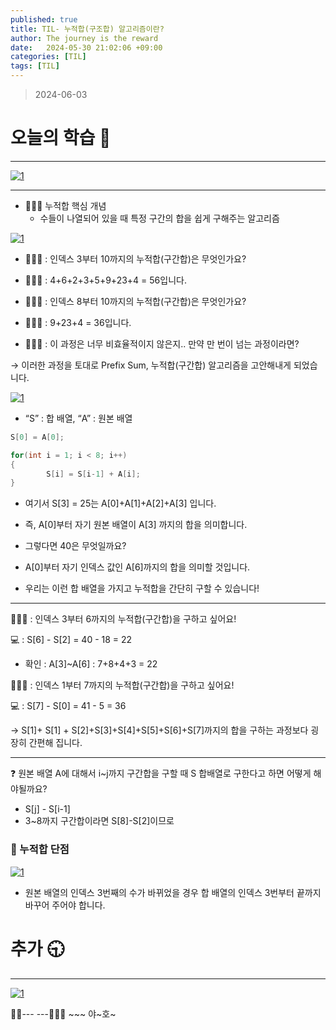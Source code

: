 ```yaml
---
published: true
title: TIL- 누적합(구조합) 알고리즘이란?
author: The journey is the reward
date:   2024-05-30 21:02:06 +09:00
categories: [TIL]
tags: [TIL]
---
```




> 2024-06-03


# 오늘의 학습 🌠

---

<a  href="https://github.com/LeeNaYoung240/LeeNaYoung240.github.io/assets/107848521/508c1ca6-10b6-4663-b1f9-7abf88bdeb51"  class="popup img-link"><img  src="https://github.com/LeeNaYoung240/LeeNaYoung240.github.io/assets/107848521/508c1ca6-10b6-4663-b1f9-7abf88bdeb51"  alt="1"  loading="lazy"></a>

---

- 👨🏻‍💻 누적합 핵심 개념
	- 수들이 나열되어 있을 때 특정 구간의 합을 쉽게 구해주는 알고리즘

<a  href="https://github.com/LeeNaYoung240/LeeNaYoung240.github.io/assets/107848521/a6c3e61a-9a48-407c-81dc-baf636dbf7bf"  class="popup img-link"><img  src="https://github.com/LeeNaYoung240/LeeNaYoung240.github.io/assets/107848521/a6c3e61a-9a48-407c-81dc-baf636dbf7bf"  alt="1"  loading="lazy"></a>  


- 🙋🏻‍♀️ : 인덱스 3부터 10까지의 누적합(구간합)은 무엇인가요?

- 👨🏻‍🏫 : 4+6+2+3+5+9+23+4 = 56입니다.

- 🙋🏻‍♂️ : 인덱스 8부터 10까지의 누적합(구간합)은 무엇인가요?

- 👨🏻‍🏫 : 9+23+4 = 36입니다.

- 🙅🏻‍♀️ : 이 과정은 너무 비효율적이지 않은지.. 만약 만 번이 넘는 과정이라면?

→ 이러한 과정을 토대로 Prefix Sum, 누적합(구간합) 알고리즘을 고안해내게 되었습니다.

<a  href="https://github.com/LeeNaYoung240/LeeNaYoung240.github.io/assets/107848521/fb229707-0311-41ed-afd0-a522ce2c80b7"  class="popup img-link"><img  src="https://github.com/LeeNaYoung240/LeeNaYoung240.github.io/assets/107848521/fb229707-0311-41ed-afd0-a522ce2c80b7"  alt="1"  loading="lazy"></a>  

- “S” : 합 배열, “A” : 원본 배열
```java
S[0] = A[0];

for(int i = 1; i < 8; i++)
{
		S[i] = S[i-1] + A[i];
}
```

-   여기서 S[3] = 25는 A[0]+A[1]+A[2]+A[3] 입니다.
    
-   즉, A[0]부터 자기 원본 배열이 A[3] 까지의 합을 의미합니다.
    
-   그렇다면 40은 무엇일까요?
    
-   A[0]부터 자기 인덱스 값인 A[6]까지의 합을 의미할 것입니다.
    
-   우리는 이런 합 배열을 가지고 누적합을 간단히 구할 수 있습니다!

---

🙋🏻‍♂️ : 인덱스 3부터 6까지의 누적합(구간합)을 구하고 싶어요!

💻 : S[6] - S[2] = 40 - 18 = 22

-   확인 : A[3]~A[6] : 7+8+4+3 = 22

🙋🏻‍♀️ : 인덱스 1부터 7까지의 누적합(구간합)을 구하고 싶어요!

💻 : S[7] - S[0] = 41 - 5 = 36

→ S[1]+ S[1] + S[2]+S[3]+S[4]+S[5]+S[6]+S[7]까지의 합을 구하는 과정보다 굉장히 간편해 집니다.

---

❓ 원본 배열 A에 대해서 i~j까지 구간합을 구할 때 S 합배열로 구한다고 하면 어떻게 해야될까요?

-   S[j] - S[i-1]
-   3~8까지 구간합이라면 S[8]-S[2]이므로

### 🍮 누적합 단점

<a  href="https://github.com/LeeNaYoung240/LeeNaYoung240.github.io/assets/107848521/a14fcc84-9bd1-4c44-873d-58118e359714"  class="popup img-link"><img  src="https://github.com/LeeNaYoung240/LeeNaYoung240.github.io/assets/107848521/a14fcc84-9bd1-4c44-873d-58118e359714"  alt="1"  loading="lazy"></a>  

-   원본 배열의 인덱스 3번째의 수가 바뀌었을 경우 합 배열의 인덱스 3번부터 끝까지 바꾸어 주어야 합니다.

# **추가 🕤**

---

<a  href="https://github.com/LeeNaYoung240/LeeNaYoung240.github.io/assets/107848521/050261c6-91dc-43c9-8c96-334419436a18"  class="popup img-link"><img  src="https://github.com/LeeNaYoung240/LeeNaYoung240.github.io/assets/107848521/050261c6-91dc-43c9-8c96-334419436a18"  alt="1"  loading="lazy"></a>  

🐱‍🏍--- ---🤸🏻‍♀️ ~~~ 야~호~